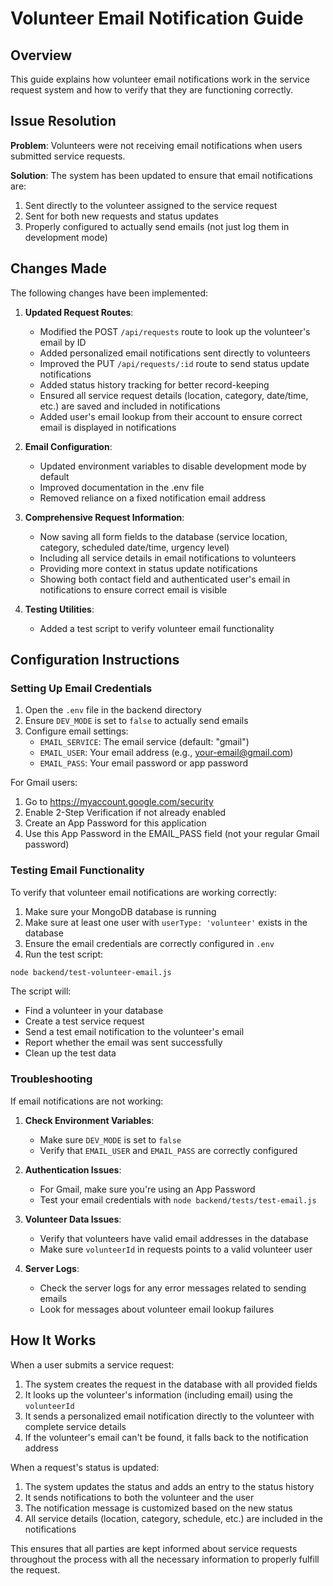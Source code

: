 # Volunteer Email Notification Guide

## Overview

This guide explains how volunteer email notifications work in the service request system and how to verify that they are functioning correctly.

## Issue Resolution

**Problem**: Volunteers were not receiving email notifications when users submitted service requests.

**Solution**: The system has been updated to ensure that email notifications are:
1. Sent directly to the volunteer assigned to the service request 
2. Sent for both new requests and status updates
3. Properly configured to actually send emails (not just log them in development mode)

## Changes Made

The following changes have been implemented:

1. **Updated Request Routes**:
   - Modified the POST `/api/requests` route to look up the volunteer's email by ID
   - Added personalized email notifications sent directly to volunteers
   - Improved the PUT `/api/requests/:id` route to send status update notifications
   - Added status history tracking for better record-keeping
   - Ensured all service request details (location, category, date/time, etc.) are saved and included in notifications
   - Added user's email lookup from their account to ensure correct email is displayed in notifications

2. **Email Configuration**:
   - Updated environment variables to disable development mode by default
   - Improved documentation in the .env file
   - Removed reliance on a fixed notification email address

3. **Comprehensive Request Information**:
   - Now saving all form fields to the database (service location, category, scheduled date/time, urgency level)
   - Including all service details in email notifications to volunteers
   - Providing more context in status update notifications
   - Showing both contact field and authenticated user's email in notifications to ensure correct email is visible

4. **Testing Utilities**:
   - Added a test script to verify volunteer email functionality

## Configuration Instructions

### Setting Up Email Credentials

1. Open the `.env` file in the backend directory
2. Ensure `DEV_MODE` is set to `false` to actually send emails
3. Configure email settings:
   - `EMAIL_SERVICE`: The email service (default: "gmail")
   - `EMAIL_USER`: Your email address (e.g., your-email@gmail.com)
   - `EMAIL_PASS`: Your email password or app password

For Gmail users:
1. Go to https://myaccount.google.com/security
2. Enable 2-Step Verification if not already enabled
3. Create an App Password for this application
4. Use this App Password in the EMAIL_PASS field (not your regular Gmail password)

### Testing Email Functionality

To verify that volunteer email notifications are working correctly:

1. Make sure your MongoDB database is running
2. Make sure at least one user with `userType: 'volunteer'` exists in the database
3. Ensure the email credentials are correctly configured in `.env`
4. Run the test script:

```bash
node backend/test-volunteer-email.js
```

The script will:
- Find a volunteer in your database
- Create a test service request
- Send a test email notification to the volunteer's email
- Report whether the email was sent successfully
- Clean up the test data

### Troubleshooting

If email notifications are not working:

1. **Check Environment Variables**:
   - Make sure `DEV_MODE` is set to `false`
   - Verify that `EMAIL_USER` and `EMAIL_PASS` are correctly configured

2. **Authentication Issues**:
   - For Gmail, make sure you're using an App Password
   - Test your email credentials with `node backend/tests/test-email.js`

3. **Volunteer Data Issues**:
   - Verify that volunteers have valid email addresses in the database
   - Make sure `volunteerId` in requests points to a valid volunteer user

4. **Server Logs**:
   - Check the server logs for any error messages related to sending emails
   - Look for messages about volunteer email lookup failures

## How It Works

When a user submits a service request:

1. The system creates the request in the database with all provided fields
2. It looks up the volunteer's information (including email) using the `volunteerId`
3. It sends a personalized email notification directly to the volunteer with complete service details
4. If the volunteer's email can't be found, it falls back to the notification address

When a request's status is updated:

1. The system updates the status and adds an entry to the status history
2. It sends notifications to both the volunteer and the user
3. The notification message is customized based on the new status
4. All service details (location, category, schedule, etc.) are included in the notifications

This ensures that all parties are kept informed about service requests throughout the process with all the necessary information to properly fulfill the request.
